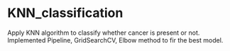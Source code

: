 # KNN_classification
Apply KNN algorithm to classify whether cancer is present or not. Implemented Pipeline, GridSearchCV, Elbow method to fir the best model.
